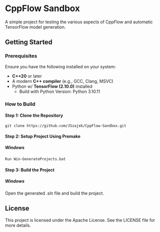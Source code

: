 # **CppFlow Sandbox**
A simple project for testing the various aspects of CppFlow and automatic TensorFlow model generation.

## **Getting Started**

### **Prerequisites**
Ensure you have the following installed on your system:
- **C++20** or later
- A modern **C++ compiler** (e.g., GCC, Clang, MSVC)
- Python w/ **TensorFlow (2.10.0)** installed
   - Build with Python Version: Python 3.10.11

### **How to Build**
#### **Step 1: Clone the Repository**
```
git clone https://github.com/JSzajek/CppFlow-Sandbox.git
```

#### **Step 2: Setup Project Using Premake**
##### **Windows**
```
Run Win-GenerateProjects.bat
```

#### **Step 3: Build the Project**
##### **Windows**
Open the generated .sln file and build the project.


## **License**
This project is licensed under the Apache License. See the LICENSE file for more details.
